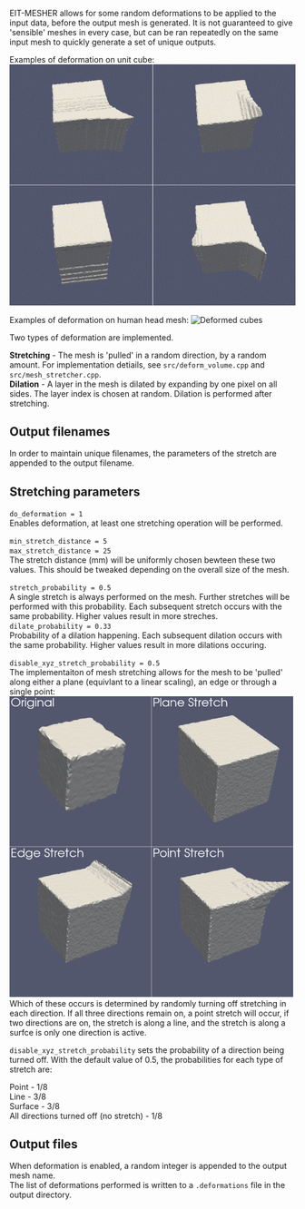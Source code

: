 EIT-MESHER allows for some random deformations to be applied to the input data, before the output mesh is generated. It is not guaranteed to give 'sensible' meshes in every case, but can be ran repeatedly on the same input mesh to quickly generate a set of unique outputs.

Examples of deformation on unit cube:
![Deformed cubes](figures/deformed_cubes.gif)

Examples of deformation on human head mesh:
![Deformed cubes](figures/deformed_head.gif)

Two types of deformation are implemented.

**Stretching** - The mesh is 'pulled' in a random direction, by a random amount. For implementation detiails, see `src/deform_volume.cpp` and `src/mesh_stretcher.cpp`.  
**Dilation** - A layer in the mesh is dilated by expanding by one pixel on all sides.  The layer index is chosen at random.  Dilation is performed after stretching.

## Output filenames
In order to maintain unique filenames, the parameters of the stretch are appended to the output filename.
## Stretching parameters
`do_deformation = 1`  
Enables deformation, at least one stretching operation will be performed.

`min_stretch_distance = 5`  
`max_stretch_distance = 25`  
The stretch distance (mm) will be uniformly chosen bewteen these two values. This should be tweaked depending on the overall size of the mesh.

`stretch_probability = 0.5`  
A single stretch is always performed on the mesh. Further stretches will be performed with this probability. Each subsequent stretch occurs with the same probability. Higher values result in more streches.  
`dilate_probability = 0.33`  
Probability of a dilation happening. Each subsequent dilation occurs with the same probability. Higher values result in more dilations occuring.

`disable_xyz_stretch_probability = 0.5`  
The implementaiton of mesh stretching allows for the mesh to be 'pulled' along either a plane (equivlant to a linear scaling), an edge or through a single point:  
<img src="figures/surface_edge_point_stretch.png" alt="drawing" width="500"/>  
Which of these occurs is determined by randomly turning off stretching in each direction. If all three directions remain on, a point stretch will occur, if two directions are on, the stretch is along a line, and the stretch is along a surfce is only one direction is active.



`disable_xyz_stretch_probability` sets the probability of a direction being turned off. With the default value of 0.5, the probabilities for each type of stretch are:

Point - 1/8  
Line - 3/8  
Surface - 3/8  
All directions turned off (no stretch) - 1/8  

## Output files
When deformation is enabled, a random integer is appended to the output mesh name.  
The list of deformations performed is written to a `.deformations` file in the output directory.
